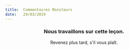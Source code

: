 ```yaml
---
title:  Commentaires Moniteurs
date:   29/03/2019
---
```


### <center>Nous travaillons sur cette leçon.</center>
<center>Revenez plus tard, s'il vous plaît.</center>